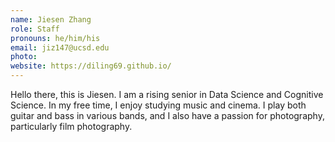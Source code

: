 ```yaml
---
name: Jiesen Zhang
role: Staff
pronouns: he/him/his
email: jiz147@ucsd.edu
photo: 
website: https://diling69.github.io/
---
```

Hello there, this is Jiesen. I am a rising senior in Data Science and Cognitive Science. In my free time, I enjoy studying music and cinema. I play both guitar and bass in various bands, and I also have a passion for photography, particularly film photography.